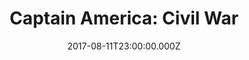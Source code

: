 ---
title: "Captain America: Civil War"
year: 2016
date: 2017-08-11T23:00:00.000Z
permalink: /almanac/movies/2017-08-12-civil-war/index.html
rating: 3
---